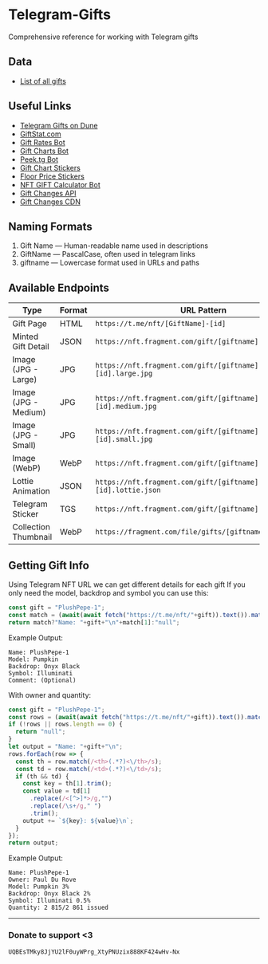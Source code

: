 # Telegram-Gifts
Comprehensive reference for working with Telegram gifts

## Data
- [List of all gifts](./data/gifts_names.json)

## Useful Links
- [Telegram Gifts on Dune](https://dune.com/rdmcd/telegram-gifts)
- [GiftStat.com](https://giftstat.com/)
- [Gift Rates Bot](https://t.me/GiftRatesBot)
- [Gift Charts Bot](https://t.me/gift_charts_bot)
- [Peek.tg Bot](https://t.me/peektgbot)
- [Gift Chart Stickers](https://t.me/addstickers/stickers_by_GiftRatesBot)
- [Floor Price Stickers](https://t.me/addstickers/gift_by_tondesignrobot)
- [NFT GIFT Calculator Bot](https://t.me/PriceNFTbot)
- [Gift Changes API](https://api.changes.tg/)
- [Gift Changes CDN](https://cdn.changes.tg/)

## Naming Formats
1. Gift Name — Human-readable name used in descriptions
2. GiftName — PascalCase, often used in telegram links 
3. giftname — Lowercase format used in URLs and paths

## Available Endpoints
| Type                 | Format  | URL Pattern                                                                 |
|----------------------|---------|-----------------------------------------------------------------------------|
| Gift Page            | HTML    | `https://t.me/nft/[GiftName]-[id]`                                          |
| Minted Gift Detail   | JSON    | `https://nft.fragment.com/gift/[giftname]-[id].json`                        |
| Image (JPG - Large)  | JPG     | `https://nft.fragment.com/gift/[giftname]-[id].large.jpg`                   |
| Image (JPG - Medium) | JPG     | `https://nft.fragment.com/gift/[giftname]-[id].medium.jpg`                  |
| Image (JPG - Small)  | JPG     | `https://nft.fragment.com/gift/[giftname]-[id].small.jpg`                   |
| Image (WebP)         | WebP    | `https://nft.fragment.com/gift/[giftname]-[id].webp`                        |
| Lottie Animation     | JSON    | `https://nft.fragment.com/gift/[giftname]-[id].lottie.json`                 |
| Telegram Sticker     | TGS     | `https://nft.fragment.com/gift/[giftname]-[id].tgs`                         |
| Collection Thumbnail | WebP    | `https://fragment.com/file/gifts/[giftname]/thumb.webp`                     |

## Getting Gift Info
Using Telegram NFT URL we can get different details for each gift
If you only need the model, backdrop and symbol you can use this:
```js
const gift = "PlushPepe-1";
const match = (await(await fetch("https://t.me/nft/"+gift)).text()).match(/<meta\s+name=["']twitter:description["']\s+content=["']([^"']*)["']/i);
return match?"Name: "+gift+"\n"+match[1]:"null";
```
Example Output:
```
Name: PlushPepe-1
Model: Pumpkin
Backdrop: Onyx Black
Symbol: Illuminati
Comment: (Optional)
```
With owner and quantity:
```js
const gift = "PlushPepe-1";
const rows = (await(await fetch("https://t.me/nft/"+gift)).text()).match(/<tr>.*?<\/tr>/gs);
if (!rows || rows.length == 0) {
  return "null";
}
let output = "Name: "+gift+"\n";
rows.forEach(row => {
  const th = row.match(/<th>(.*?)<\/th>/s);
  const td = row.match(/<td>(.*?)<\/td>/s);
  if (th && td) {
    const key = th[1].trim();
    const value = td[1]
      .replace(/<[^>]*>/g,"")
      .replace(/\s+/g," ")
      .trim();
    output += `${key}: ${value}\n`;
  }
});
return output;
```
Example Output:
```
Name: PlushPepe-1
Owner: Paul Du Rove
Model: Pumpkin 3%
Backdrop: Onyx Black 2%
Symbol: Illuminati 0.5%
Quantity: 2 815/2 861 issued
```

---

### Donate to support <3
`UQBEsTMky8JjYU2lF0uyWPrg_XtyPNUzix888KF424wHv-Nx`
